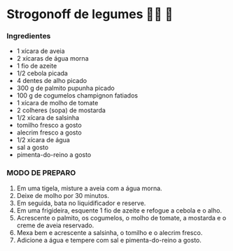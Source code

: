 # Strogonoff de legumes :eggplant::carrot: :tomato:



###  Ingredientes

- 1 xícara de aveia
- 2 xícaras de água morna
- 1 fio de azeite
- 1/2 cebola picada
- 4 dentes de alho picado
- 300 g de palmito pupunha picado
- 100 g de cogumelos champignon fatiados
- 1 xícara de molho de tomate
- 2 colheres (sopa) de mostarda
- 1/2 xícara de salsinha
- tomilho fresco a gosto
- alecrim fresco a gosto
- 1/2 xícara de água
- sal a gosto
- pimenta-do-reino a gosto



### MODO DE PREPARO

1. Em uma tigela, misture a aveia com a água morna.
2. Deixe de molho por 30 minutos.
3. Em seguida, bata no liquidificador e reserve.
4. Em uma frigideira, esquente 1 fio de azeite e refogue a cebola e o alho.
5. Acrescente o palmito, os cogumelos, o molho de tomate, a mostarda e o creme de aveia reservado.
6. Mexa bem e acrescente a salsinha, o tomilho e o alecrim fresco.
7. Adicione a água e tempere com sal e pimenta-do-reino a gosto.